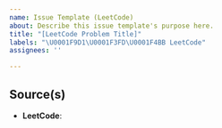```yaml
---
name: Issue Template (LeetCode)
about: Describe this issue template's purpose here.
title: "[LeetCode Problem Title]"
labels: "\U0001F9D1\U0001F3FD‍\U0001F4BB LeetCode"
assignees: ''

---
```


## Source(s)
- **LeetCode**:
